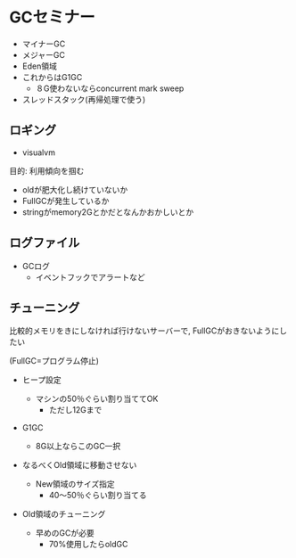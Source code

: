 # GCセミナー
- マイナーGC
- メジャーGC
- Eden領域
- これからはG1GC 
  - ８G使わないならconcurrent mark sweep
- スレッドスタック(再帰処理で使う)


## ロギング
- visualvm

目的: 利用傾向を掴む

- oldが肥大化し続けていないか
- FullGCが発生しているか
- stringがmemory2Gとかだとなんかおかしいとか

## ログファイル

- GCログ
  - イベントフックでアラートなど



## チューニング

比較的メモリをきにしなければ行けないサーバーで,  FullGCがおきないようにしたい

(FullGC=プログラム停止)

- ヒープ設定
  - マシンの50％ぐらい割り当ててOK
    - ただし12Gまで

- G1GC
  - 8G以上ならこのGC一択

- なるべくOld領域に移動させない
  - New領域のサイズ指定
    - 40〜50％ぐらい割り当てる

- Old領域のチューニング

  - 早めのGCが必要
    - 70%使用したらoldGC
